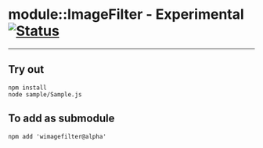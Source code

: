 
# module::ImageFilter - Experimental [![Status](https://github.com/Wandalen/wImageFilter/workflows/Test/badge.svg)](https://github.com/Wandalen/wImageFilter/actions?query=workflow%3ATest)

___

## Try out
```
npm install
node sample/Sample.js
```

## To add as submodule
```
npm add 'wimagefilter@alpha'
```

